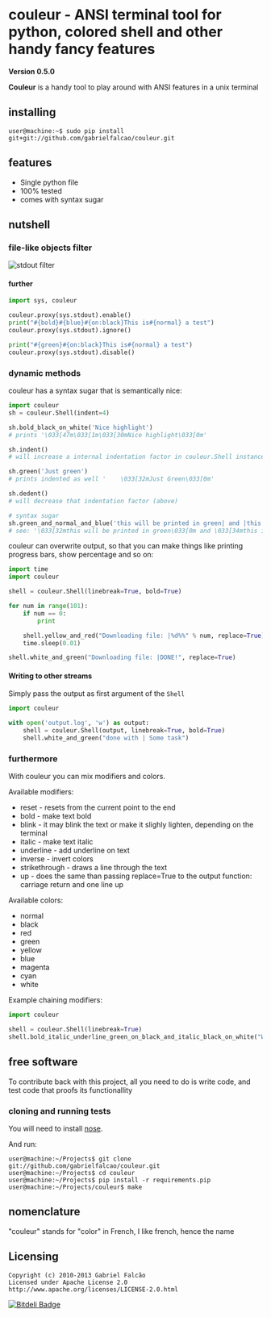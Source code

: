 # couleur - ANSI terminal tool for python, colored shell and other handy fancy features
__Version 0.5.0__

__Couleur__ is a handy tool to play around with ANSI features in a
unix terminal

## installing

    user@machine:~$ sudo pip install git+git://github.com/gabrielfalcao/couleur.git

## features

+ Single python file
+ 100% tested
+ comes with syntax sugar

## nutshell

### file-like objects filter

![stdout filter](http://gnu.gabrielfalcao.com/couleur_filter.png)

#### further

```python
import sys, couleur

couleur.proxy(sys.stdout).enable()
print("#{bold}#{blue}#{on:black}This is#{normal} a test")
couleur.proxy(sys.stdout).ignore()

print("#{green}#{on:black}This is#{normal} a test")
couleur.proxy(sys.stdout).disable()
```

### dynamic methods

couleur has a syntax sugar that is semantically nice:

```python
import couleur
sh = couleur.Shell(indent=4)

sh.bold_black_on_white('Nice highlight')
# prints '\033[47m\033[1m\033[30mNice highlight\033[0m'

sh.indent()
# will increase a internal indentation factor in couleur.Shell instance

sh.green('Just green')
# prints indented as well '    \033[32mJust Green\033[0m'

sh.dedent()
# will decrease that indentation factor (above)

# syntax sugar
sh.green_and_normal_and_blue('this will be printed in green| and |this in blue')
# see: '\033[32mthis will be printed in green\033[0m and \033[34mthis in blue\033[0m'
```

couleur can overwrite output, so that you can make things like printing progress bars, show percentage and so on:

```python
import time
import couleur

shell = couleur.Shell(linebreak=True, bold=True)

for num in range(101):
    if num == 0:
        print

    shell.yellow_and_red("Downloading file: |%d%%" % num, replace=True)
    time.sleep(0.01)

shell.white_and_green("Downloading file: |DONE!", replace=True)
```

#### Writing to other streams

Simply pass the output as first argument of the `Shell`
```python
import couleur

with open('output.log', 'w') as output:
    shell = couleur.Shell(output, linebreak=True, bold=True)
    shell.white_and_green("done with | Some task")
```


### furthermore

With couleur you can mix modifiers and colors.

Available modifiers:

+ reset - resets from the current point to the end
+ bold - make text bold
+ blink - it may blink the text or make it slighly lighten, depending on the terminal
+ italic - make text italic
+ underline - add underline on text
+ inverse - invert colors
+ strikethrough - draws a line through the text
+ up - does the same than passing replace=True to the output function: carriage return and one line up

Available colors:

+ normal
+ black
+ red
+ green
+ yellow
+ blue
+ magenta
+ cyan
+ white

Example chaining modifiers:

```python
import couleur

shell = couleur.Shell(linebreak=True)
shell.bold_italic_underline_green_on_black_and_italic_black_on_white("WOO| HOO")
```

## free software

To contribute back with this project, all you need to do is write code, and test code that proofs its functionallity

### cloning and running tests

You will need to install [nose](http://somethingaboutorange.com/mrl/projects/nose/0.11.3/ "a pretty way for testing in python").

And run:

```shell
user@machine:~/Projects$ git clone git://github.com/gabrielfalcao/couleur.git
user@machine:~/Projects$ cd couleur
user@machine:~/Projects$ pip install -r requirements.pip
user@machine:~/Projects/couleur$ make
```

## nomenclature

  "couleur" stands for "color" in French, I like french, hence the name

## Licensing

    Copyright (c) 2010-2013 Gabriel Falcão
    Licensed under Apache License 2.0
    http://www.apache.org/licenses/LICENSE-2.0.html


[![Bitdeli Badge](https://d2weczhvl823v0.cloudfront.net/gabrielfalcao/couleur/trend.png)](https://bitdeli.com/free "Bitdeli Badge")

